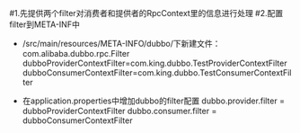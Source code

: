 #1.先提供两个filter对消费者和提供者的RpcContext里的信息进行处理
#2.配置filter到META-INF中
* /src/main/resources/META-INFO/dubbo/下新建文件：com.alibaba.dubbo.rpc.Filter
dubboProviderContextFilter=com.king.dubbo.TestProviderContextFilter
dubboConsumerContextFilter=com.king.dubbo.TestConsumerContextFilter

- 在application.properties中增加dubbo的filter配置
dubbo.provider.filter = dubboProviderContextFilter
dubbo.consumer.filter = dubboConsumerContextFilter